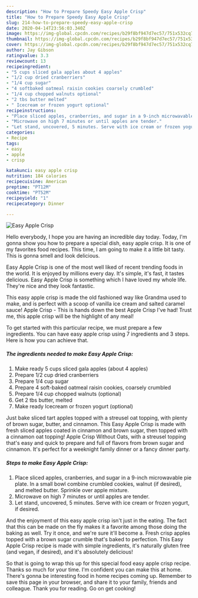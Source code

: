 ```yaml
---
description: "How to Prepare Speedy Easy Apple Crisp"
title: "How to Prepare Speedy Easy Apple Crisp"
slug: 214-how-to-prepare-speedy-easy-apple-crisp
date: 2020-04-14T23:56:03.340Z
image: https://img-global.cpcdn.com/recipes/b29f8bf947d7ec57/751x532cq70/easy-apple-crisp-recipe-main-photo.jpg
thumbnail: https://img-global.cpcdn.com/recipes/b29f8bf947d7ec57/751x532cq70/easy-apple-crisp-recipe-main-photo.jpg
cover: https://img-global.cpcdn.com/recipes/b29f8bf947d7ec57/751x532cq70/easy-apple-crisp-recipe-main-photo.jpg
author: Jay Gibson
ratingvalue: 3.3
reviewcount: 13
recipeingredient:
- "5 cups sliced gala apples about 4 apples"
- "1/2 cup dried cranberriers"
- "1/4 cup sugar"
- "4 softbaked oatmeal raisin cookies coarsely crumbled"
- "1/4 cup chopped walnuts optional"
- "2 tbs butter melted"
- " Icecream or frozen yogurt optional"
recipeinstructions:
- "Place sliced apples, cranberries, and sugar in a 9-inch microwavable pie plate. In a small bowl combine crumbled cookies, walnut (if desired), and melted butter. Sprinkle over apple mixture."
- "Microwave on high 7 minutes or until apples are tender."
- "Let stand, uncovered, 5 minutes. Serve with ice cream or frozen yogurt, if desired."
categories:
- Recipe
tags:
- easy
- apple
- crisp

katakunci: easy apple crisp 
nutrition: 184 calories
recipecuisine: American
preptime: "PT12M"
cooktime: "PT52M"
recipeyield: "1"
recipecategory: Dinner

---
```



![Easy Apple Crisp](https://img-global.cpcdn.com/recipes/b29f8bf947d7ec57/751x532cq70/easy-apple-crisp-recipe-main-photo.jpg)

Hello everybody, I hope you are having an incredible day today. Today, I'm gonna show you how to prepare a special dish, easy apple crisp. It is one of my favorites food recipes. This time, I am going to make it a little bit tasty. This is gonna smell and look delicious.

Easy Apple Crisp is one of the most well liked of recent trending foods in the world. It is enjoyed by millions every day. It's simple, it's fast, it tastes delicious. Easy Apple Crisp is something which I have loved my whole life. They're nice and they look fantastic.

This easy apple crisp is made the old fashioned way like Grandma used to make, and is perfect with a scoop of vanilla ice cream and salted caramel sauce! Apple Crisp - This is hands down the best Apple Crisp I&#39;ve had! Trust me, this apple crisp will be the highlight of any meal!


To get started with this particular recipe, we must prepare a few ingredients. You can have easy apple crisp using 7 ingredients and 3 steps. Here is how you can achieve that.

##### The ingredients needed to make Easy Apple Crisp:

1. Make ready 5 cups sliced gala apples (about 4 apples)
1. Prepare 1/2 cup dried cranberriers
1. Prepare 1/4 cup sugar
1. Prepare 4 soft-baked oatmeal raisin cookies, coarsely crumbled
1. Prepare 1/4 cup chopped walnuts (optional)
1. Get 2 tbs butter, melted
1. Make ready  Icecream or frozen yogurt (optional)


Just bake sliced tart apples topped with a streusel oat topping, with plenty of brown sugar, butter, and cinnamon. This Easy Apple Crisp is made with fresh sliced apples coated in cinnamon and brown sugar, then topped with a cinnamon oat topping! Apple Crisp Without Oats, with a streusel topping that&#39;s easy and quick to prepare and full of flavors from brown sugar and cinnamon. It&#39;s perfect for a weeknight family dinner or a fancy dinner party. 

##### Steps to make Easy Apple Crisp:

1. Place sliced apples, cranberries, and sugar in a 9-inch microwavable pie plate. In a small bowl combine crumbled cookies, walnut (if desired), and melted butter. Sprinkle over apple mixture.
1. Microwave on high 7 minutes or until apples are tender.
1. Let stand, uncovered, 5 minutes. Serve with ice cream or frozen yogurt, if desired.


And the enjoyment of this easy apple crisp isn&#39;t just in the eating. The fact that this can be made on the fly makes it a favorite among those doing the baking as well. Try it once, and we&#39;re sure it&#39;ll become a. Fresh crisp apples topped with a brown sugar crumble that&#39;s baked to perfection. This Easy Apple Crisp recipe is made with simple ingredients, it&#39;s naturally gluten free (and vegan, if desired), and it&#39;s absolutely delicious! 

So that is going to wrap this up for this special food easy apple crisp recipe. Thanks so much for your time. I'm confident you can make this at home. There's gonna be interesting food in home recipes coming up. Remember to save this page in your browser, and share it to your family, friends and colleague. Thank you for reading. Go on get cooking!
